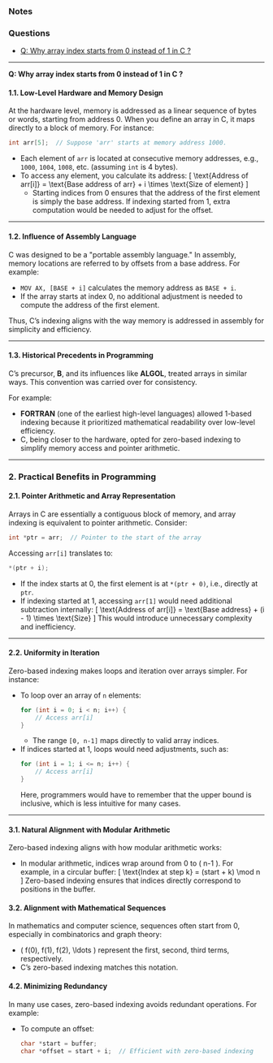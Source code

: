 ### Notes

### Questions 

- [Q: Why array index starts from 0 instead of 1 in C ?](https://github.com/M0hanrajp/c-programming/blob/b385257def2cde2da15f299ab0e7f1750288469f/programming_concepts/arrays/notes.md?plain=1#L7)

---

**Q: Why array index starts from 0 instead of 1 in C ?**

#### 1.1. **Low-Level Hardware and Memory Design**
At the hardware level, memory is addressed as a linear sequence of bytes or words, starting from address 0. When you define an array in C, it maps directly to a block of memory. For instance:
```c
int arr[5];  // Suppose 'arr' starts at memory address 1000.
```
- Each element of `arr` is located at consecutive memory addresses, e.g., `1000`, `1004`, `1008`, etc. (assuming `int` is 4 bytes).
- To access any element, you calculate its address:
  \[
  \text{Address of arr[i]} = \text{Base address of arr} + i \times \text{Size of element}
  \]
  - Starting indices from 0 ensures that the address of the first element is simply the base address. If indexing started from 1, extra computation would be needed to adjust for the offset.

---

#### 1.2. **Influence of Assembly Language**
C was designed to be a "portable assembly language." In assembly, memory locations are referred to by offsets from a base address. For example:
- `MOV AX, [BASE + i]` calculates the memory address as `BASE + i`.
- If the array starts at index 0, no additional adjustment is needed to compute the address of the first element.

Thus, C’s indexing aligns with the way memory is addressed in assembly for simplicity and efficiency.

---

#### 1.3. **Historical Precedents in Programming**
C’s precursor, **B**, and its influences like **ALGOL**, treated arrays in similar ways. This convention was carried over for consistency.

For example:
- **FORTRAN** (one of the earliest high-level languages) allowed 1-based indexing because it prioritized mathematical readability over low-level efficiency.
- C, being closer to the hardware, opted for zero-based indexing to simplify memory access and pointer arithmetic.

---

### **2. Practical Benefits in Programming**

#### 2.1. **Pointer Arithmetic and Array Representation**
Arrays in C are essentially a contiguous block of memory, and array indexing is equivalent to pointer arithmetic. Consider:
```c
int *ptr = arr;  // Pointer to the start of the array
```
Accessing `arr[i]` translates to:
```c
*(ptr + i);
```
- If the index starts at 0, the first element is at `*(ptr + 0)`, i.e., directly at `ptr`.
- If indexing started at 1, accessing `arr[1]` would need additional subtraction internally:
  \[
  \text{Address of arr[i]} = \text{Base address} + (i - 1) \times \text{Size}
  \]
  This would introduce unnecessary complexity and inefficiency.

---

#### 2.2. **Uniformity in Iteration**
Zero-based indexing makes loops and iteration over arrays simpler. For instance:
- To loop over an array of `n` elements:
  ```c
  for (int i = 0; i < n; i++) {
      // Access arr[i]
  }
  ```
  - The range `[0, n-1]` maps directly to valid array indices.
- If indices started at 1, loops would need adjustments, such as:
  ```c
  for (int i = 1; i <= n; i++) {
      // Access arr[i]
  }
  ```
  Here, programmers would have to remember that the upper bound is inclusive, which is less intuitive for many cases.

---

#### 3.1. **Natural Alignment with Modular Arithmetic**
Zero-based indexing aligns with how modular arithmetic works:
- In modular arithmetic, indices wrap around from 0 to \( n-1 \). For example, in a circular buffer:
  \[
  \text{Index at step k} = (start + k) \mod n
  \]
  Zero-based indexing ensures that indices directly correspond to positions in the buffer.

#### 3.2. **Alignment with Mathematical Sequences**
In mathematics and computer science, sequences often start from 0, especially in combinatorics and graph theory:
- \( f(0), f(1), f(2), \ldots \) represent the first, second, third terms, respectively.
- C’s zero-based indexing matches this notation.

#### 4.2. **Minimizing Redundancy**
In many use cases, zero-based indexing avoids redundant operations. For example:
- To compute an offset:
  ```c
  char *start = buffer;
  char *offset = start + i;  // Efficient with zero-based indexing
  ```
